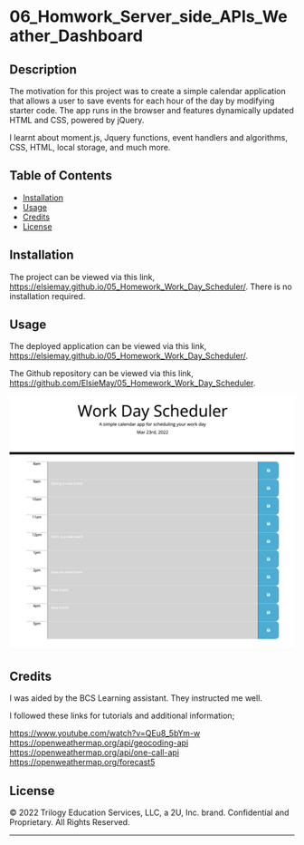 # 06_Homwork_Server_side_APIs_Weather_Dashboard

## Description

The motivation for this project was to create a simple calendar application that allows a user to save events for each hour of the day by modifying starter code. The app runs in the browser and features dynamically updated HTML and CSS, powered by jQuery.

I learnt about moment.js, Jquery functions, event handlers and algorithms, CSS, HTML, local storage, and much more.

## Table of Contents

- [Installation](#installation)
- [Usage](#usage)
- [Credits](#credits)
- [License](#license)

## Installation

The project can be viewed via this link, https://elsiemay.github.io/05_Homework_Work_Day_Scheduler/. There is no installation required.

## Usage

The deployed application can be viewed via this link, https://elsiemay.github.io/05_Homework_Work_Day_Scheduler/.

The Github repository can be viewed via this link, https://github.com/ElsieMay/05_Homework_Work_Day_Scheduler.

![Screenshots](https://github.com/ElsieMay/05_Homework_Work_Day_Scheduler/blob/main/Develop/images/Screen%20Shot%202022-03-23%20at%2010.43.18%20pm.png)

## Credits

I was aided by the BCS Learning assistant. They instructed me well.

I followed these links for tutorials and additional information;

https://www.youtube.com/watch?v=QEu8_5bYm-w
https://openweathermap.org/api/geocoding-api
https://openweathermap.org/api/one-call-api
https://openweathermap.org/forecast5

## License

© 2022 Trilogy Education Services, LLC, a 2U, Inc. brand. Confidential and Proprietary. All Rights Reserved.

---
